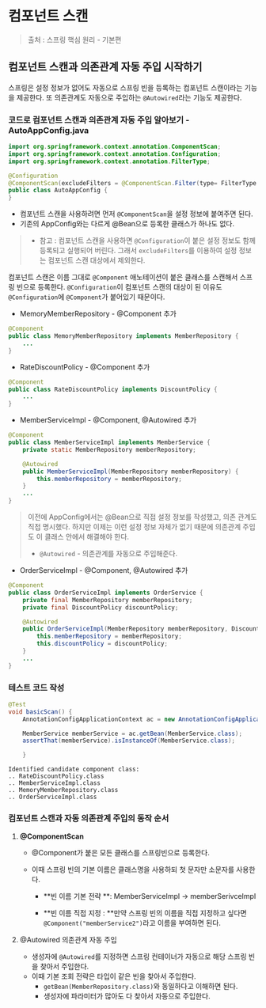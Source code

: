 # 컴포넌트 스캔

> 출처 : 스프링 핵심 원리 - 기본편



## 컴포넌트 스캔과 의존관계 자동 주입 시작하기

스프링은 설정 정보가 없어도 자동으로 스프링 빈을 등록하는 컴포넌트 스캔이라는 기능을 제공한다. 또 의존관계도 자동으로 주입하는 `@Autowired`라는 기능도 제공한다.



### 코드로 컴포넌트 스캔과 의존관계 자동 주입 알아보기 - AutoAppConfig.java

```java
import org.springframework.context.annotation.ComponentScan;
import org.springframework.context.annotation.Configuration;
import org.springframework.context.annotation.FilterType;

@Configuration
@ComponentScan(excludeFilters = @ComponentScan.Filter(type= FilterType.ANNOTATION, classes = AppConfig.class))
public class AutoAppConfig {
}
```

* 컴포넌트 스캔을 사용하려면 먼저 `@ComponentScan`을 설정 정보에 붙여주면 된다.
* 기존의 AppConfig와는 다르게 @Bean으로 등록한 클래스가 하나도 없다.

> * 참고 : 컴포넌트 스캔을 사용하면 `@Configuration`이 붙은 설정 정보도 함께 등록되고 실행되어 버린다. 그래서 `excludeFilters`를 이용하여 설정 정보는 컴포넌트 스캔 대상에서 제외한다.



컴포넌트 스캔은 이름 그대로 `@Component` 애노테이션이 붙은 클래스를 스캔해서 스프링 빈으로 등록한다. `@Configuration`이 컴포넌트 스캔의 대상이 된 이유도 `@Configuration`에 `@Component`가 붙어있기 때문이다.



*  MemoryMemberRepository - @Component 추가

```java
@Component
public class MemoryMemberRepository implements MemberRepository {
    ...
}
```

* RateDiscountPolicy - @Component 추가

```java
@Component
public class RateDiscountPolicy implements DiscountPolicy {
    ...
}
```

* MemberServiceImpl - @Component, @Autowired 추가

```java
@Component
public class MemberServiceImpl implements MemberService {
    private static MemberRepository memberRepository;

    @Autowired
    public MemberServiceImpl(MemberRepository memberRepository) {
        this.memberRepository = memberRepository;
    }
    ... 
}
```

> 이전에 AppConfig에서는 @Bean으로 직접 설정 정보를 작성했고, 의존 관계도 직접 명시했다. 하지만 이제는 이런 설정 정보 자체가 없기 때문에 의존관계 주입도 이 클래스 안에서 해결해야 한다.
>
>   
>
> * `@Autowired` - 의존관계를 자동으로 주입해준다.



- OrderServiceImpl - @Component, @Autowired 추가

```java
@Component
public class OrderServiceImpl implements OrderService {
    private final MemberRepository memberRepository;
    private final DiscountPolicy discountPolicy;

    @Autowired
    public OrderServiceImpl(MemberRepository memberRepository, DiscountPolicy discountPolicy) {
        this.memberRepository = memberRepository;
        this.discountPolicy = discountPolicy;
    }
    ...
}
```



### 테스트 코드 작성

```java 
@Test
void basicScan() {
    AnnotationConfigApplicationContext ac = new AnnotationConfigApplicationContext(AutoAppConfig.class);

    MemberService memberService = ac.getBean(MemberService.class);
    assertThat(memberService).isInstanceOf(MemberService.class);

    }
```

```
Identified candidate component class: 
.. RateDiscountPolicy.class
.. MemberServiceImpl.class
.. MemoryMemberRepository.class
.. OrderServiceImpl.class
```



### 컴포넌트 스캔과 자동 의존관계 주입의 동작 순서

1. **@ComponentScan**

   * @Component가 붙은 모든 클래스를 스프링빈으로 등록한다.

   * 이때 스프링 빈의 기본 이름은 클래스명을 사용하되 첫 문자만 소문자를 사용한다.

     * **빈 이름 기본 전략 **: MemberServiceImpl -> memberSerivceImpl

     * **빈 이름 직접 지정 : **만약 스프링 빈의 이름을 직접 지정하고 싶다면 `@Component("memberService2")`라고 이름을 부여하면 된다.

2. @Autowired 의존관계 자동 주입

   * 생성자에 `@Autowired`를 지정하면 스프링 컨테이너가 자동으로 해당 스프링 빈을 찾아서 주입한다.
   * 이때 기본 조회 전략은 타입이 같은 빈을 찾아서 주입한다.
     * `getBean(MemberRepository.class)`와 동일하다고 이해하면 된다.
     * 생성자에 파라미터가 많아도 다 찾아서 자동으로 주입한다.

